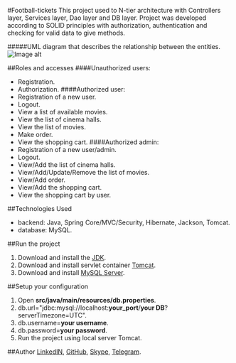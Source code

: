 #Football-tickets
This project used to N-tier architecture with Controllers layer, Services layer, Dao layer and DB layer.
Project was developed according to SOLID principles with authorization, authentication and checking for valid data to give methods.

#####UML diagram that describes the relationship between the entities.
![Image alt](https://github.com/gigbat/hibernate-cinema/raw/hw-readMe/image.png)

##Roles and accesses
####Unauthorized users: 
* Registration.
* Authorization.
####Authorized user:
* Registration of a new user.
* Logout.
* View a list of available movies.
* View the list of cinema halls.
* View the list of movies.
* Make order.
* View the shopping cart.
####Authorized admin:
* Registration of a new user/admin.
* Logout.
* View/Add the list of cinema halls.
* View/Add/Update/Remove the list of movies.
* View/Add order.
* View/Add the shopping cart.
* View the shopping cart by user.

##Technologies Used
* backend: Java, Spring Core/MVC/Security, Hibernate, Jackson, Tomcat.
* database: MySQL.

##Run the project
1. Download and install the [JDK](https://www.oracle.com/java/technologies/javase-downloads.html "JDK").
2. Download and install servlet container [Tomcat](https://tomcat.apache.org/download-90.cgi "Tomcat").
3. Download and install [MySQL Server](https://dev.mysql.com/downloads/mysql/ "MySQL Server").

##Setup your configuration
1. Open __src/java/main/resources/db.properties__.
2. db.url="jdbc:mysql://localhost:__your_port__/__your DB__?serverTimezone=UTC".
3. db.username=__your username__.
4. db.password=__your password__.
5. Run the project using local server Tomcat.

##Author
[LinkedIN](https://www.linkedin.com/in/bkostevich/ "Kostevich Bohdan"),
[GitHub](https://github.com/gigbat "Kostevich Bohdan"),
[Skype](https://join.skype.com/invite/iwavYWsAlV3m "Kostevich Bohdan"),
[Telegram](https://t.me/sceenbog "Kostevich Bohdan").